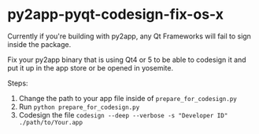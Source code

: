 py2app-pyqt-codesign-fix-os-x
=============================

Currently if you're building with py2app, any Qt Frameworks will fail to sign inside the package.

Fix your py2app binary that is using Qt4 or 5 to be able to codesign it and put it up in the app store or be opened in yosemite. 

Steps:
1. Change the path to your app file inside of `prepare_for_codesign.py`
2. Run `python prepare_for_codesign.py`
3. Codesign the file `codesign --deep --verbose -s "Developer ID" ./path/to/Your.app`

